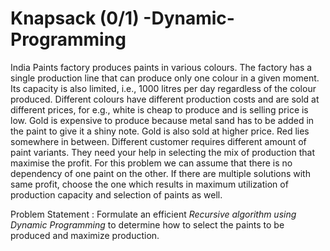 # Knapsack (0/1) -Dynamic-Programming

India Paints factory produces paints in various colours. The factory has a single production line that can produce only one colour in a given moment. Its capacity is also limited, i.e., 1000 litres per day regardless of the colour produced. Different colours have different production costs and are sold at different prices, for e.g., white is cheap to produce and is selling price is low. Gold is expensive to produce because metal sand has to be added in the paint to give it a shiny note. Gold is also sold at higher price. Red lies somewhere in between. Different customer requires different amount of paint variants. They need your help in selecting the mix of production that maximise the profit. For this problem we can assume that there is no dependency of one paint on the other. If there are multiple solutions with same profit, choose the one which results in maximum utilization of production capacity and selection of paints as well.

Problem Statement : Formulate an efficient *Recursive algorithm using Dynamic Programming* to determine how to select the paints to be produced and maximize production.
